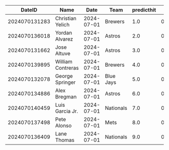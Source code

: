 DateID         |  Name               |  Date        |  Team       |  predicthit  |  predicthitproba     |  hitbool  |  Last7DaysAVG  |  Last15DaysAVG  |  Last30DaysAVG
---------------|---------------------|--------------|-------------|--------------|----------------------|-----------|----------------|-----------------|---------------
2024070131283  |  Christian Yelich   |  2024-07-01  |  Brewers    |  1.0         |  0.6117932837933976  |  False    |  0.364         |  0.283          |  0.317
2024070136018  |  Yordan Alvarez     |  2024-07-01  |  Astros     |  2.0         |  0.6046227460104084  |  False    |  0.389         |  0.342          |  0.349
2024070131662  |  Jose Altuve        |  2024-07-01  |  Astros     |  3.0         |  0.6040052408406601  |  False    |  0.381         |  0.353          |  0.333
2024070139895  |  William Contreras  |  2024-07-01  |  Brewers    |  4.0         |  0.6026514423367313  |  False    |  0.261         |  0.224          |  0.218
2024070132078  |  George Springer    |  2024-07-01  |  Blue Jays  |  5.0         |  0.5992608781592853  |  False    |  0.5           |  0.295          |  0.225
2024070134886  |  Alex Bregman       |  2024-07-01  |  Astros     |  6.0         |  0.5987155880194209  |  False    |  0.13          |  0.283          |  0.31
2024070140459  |  Luis Garcia Jr.    |  2024-07-01  |  Nationals  |  7.0         |  0.5977631803887258  |  False    |  0.24          |  0.204          |  0.237
2024070137498  |  Pete Alonso        |  2024-07-01  |  Mets       |  8.0         |  0.597419908075678   |  False    |  0.313         |  0.341          |  0.272
2024070136409  |  Lane Thomas        |  2024-07-01  |  Nationals  |  9.0         |  0.5974037400506007  |  False    |  0.217         |  0.245          |  0.276
